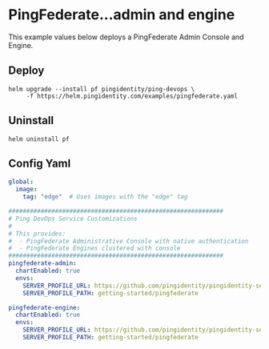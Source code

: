 # PingFederate...admin and engine

This example values below deploys a PingFederate Admin Console and Engine.

## Deploy

```shell
helm upgrade --install pf pingidentity/ping-devops \
     -f https://helm.pingidentity.com/examples/pingfederate.yaml
```

## Uninstall

```shell
helm uninstall pf
```

## Config Yaml

```yaml
global:
  image:
    tag: "edge"  # Uses images with the "edge" tag

############################################################
# Ping DevOps Service Customizations
#
# This provides:
#  - PingFederate Administrative Console with native authentication
#  - PingFederate Engines clustered with console
############################################################
pingfederate-admin:
  chartEnabled: true
  envs:
    SERVER_PROFILE_URL: https://github.com/pingidentity/pingidentity-server-profiles.git
    SERVER_PROFILE_PATH: getting-started/pingfederate

pingfederate-engine:
  chartEnabled: true
  envs:
    SERVER_PROFILE_URL: https://github.com/pingidentity/pingidentity-server-profiles.git
    SERVER_PROFILE_PATH: getting-started/pingfederate
```
